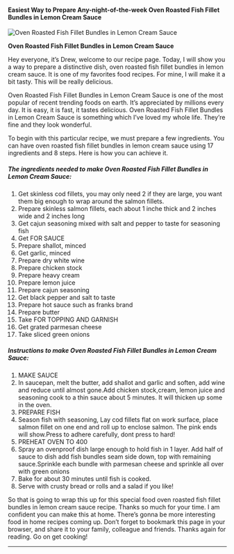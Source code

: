             

#### Easiest Way to Prepare Any-night-of-the-week Oven Roasted Fish Fillet Bundles in Lemon Cream Sauce

![Oven Roasted Fish Fillet Bundles in Lemon Cream Sauce](https://img-global.cpcdn.com/recipes/5217272910053376/751x532cq70/oven-roasted-fish-fillet-bundles-in-lemon-cream-sauce-recipe-main-photo.jpg)

**Oven Roasted Fish Fillet Bundles in Lemon Cream Sauce**

Hey everyone, it’s Drew, welcome to our recipe page. Today, I will show you a way to prepare a distinctive dish, oven roasted fish fillet bundles in lemon cream sauce. It is one of my favorites food recipes. For mine, I will make it a bit tasty. This will be really delicious.

Oven Roasted Fish Fillet Bundles in Lemon Cream Sauce is one of the most popular of recent trending foods on earth. It’s appreciated by millions every day. It is easy, it is fast, it tastes delicious. Oven Roasted Fish Fillet Bundles in Lemon Cream Sauce is something which I’ve loved my whole life. They’re fine and they look wonderful.

To begin with this particular recipe, we must prepare a few ingredients. You can have oven roasted fish fillet bundles in lemon cream sauce using 17 ingredients and 8 steps. Here is how you can achieve it.

##### The ingredients needed to make Oven Roasted Fish Fillet Bundles in Lemon Cream Sauce:

1.  Get skinless cod fillets, you may only need 2 if they are large, you want them big enough to wrap around the salmon fillets.
2.  Prepare skinless salmon fillets, each about 1 inche thick and 2 inches wide and 2 inches long
3.  Get cajun seasoning mixed with salt and pepper to taste for seasoning fish
4.  Get FOR SAUCE
5.  Prepare shallot, minced
6.  Get garlic, minced
7.  Prepare dry white wine
8.  Prepare chicken stock
9.  Prepare heavy cream
10.  Prepare lemon juice
11.  Prepare cajun seasoning
12.  Get black pepper and salt to taste
13.  Prepare hot sauce such as franks brand
14.  Prepare butter
15.  Take FOR TOPPING AND GARNISH
16.  Get grated parmesan cheese
17.  Take sliced green onions

##### Instructions to make Oven Roasted Fish Fillet Bundles in Lemon Cream Sauce:

1.  MAKE SAUCE
2.  In saucepan, melt the butter, add shallot and garlic and soften, add wine and reduce until almost gone.Add chicken stock,cream, lemon juice and seasoning cook to a thin sauce about 5 minutes. It will thicken up some in the oven.
3.  PREPARE FISH
4.  Season fish with seasoning, Lay cod fillets flat on work surface, place salmon fillet on one end and roll up to enclose salmon. The pink ends will show.Press to adhere carefully, dont press to hard!
5.  PREHEAT OVEN TO 400
6.  Spray an ovenproof dish large enough to hold fish in 1 layer. Add half of sauce to dish add fish bundles seam side down, top with remaining sauce.Sprinkle each bundle with parmesan cheese and sprinkle all over with green onions
7.  Bake for about 30 minutes until fish is cooked.
8.  Serve with crusty bread or rolls and a salad if you like!

So that is going to wrap this up for this special food oven roasted fish fillet bundles in lemon cream sauce recipe. Thanks so much for your time. I am confident you can make this at home. There’s gonna be more interesting food in home recipes coming up. Don’t forget to bookmark this page in your browser, and share it to your family, colleague and friends. Thanks again for reading. Go on get cooking!

* * *